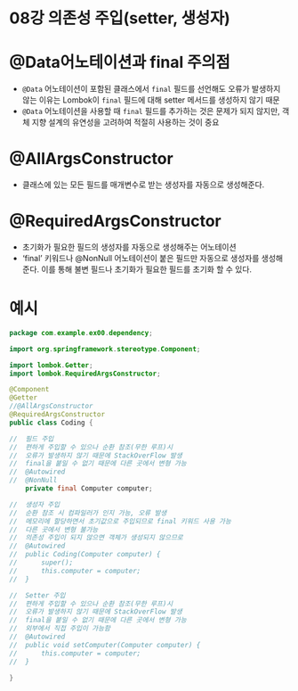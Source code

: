 # 08강 의존성 주입(setter, 생성자)

# @Data어노테이션과 final 주의점

- `@Data` 어노테이션이 포함된 클래스에서 `final` 필드를 선언해도 오류가 발생하지 않는 이유는 Lombok이 `final` 필드에 대해 setter 메서드를 생성하지 않기 때문
- `@Data` 어노테이션을 사용할 때 `final` 필드를 추가하는 것은 문제가 되지 않지만, 객체 지향 설계의 유연성을 고려하여 적절히 사용하는 것이 중요

# @AllArgsConstructor

- 클래스에 있는 모든 필드를 매개변수로 받는 생성자를 자동으로 생성해준다.

# @RequiredArgsConstructor

- 초기화가 필요한 필드의 생성자를 자동으로 생성해주는 어노테이션
- ‘final’ 키워드나 @NonNull 어노테이션이 붙은 필드만 자동으로 생성자를 생성해준다. 이를 통해 불변 필드나 초기화가 필요한 필드를 초기화 할 수 있다.

# 예시

```java
package com.example.ex00.dependency;

import org.springframework.stereotype.Component;

import lombok.Getter;
import lombok.RequiredArgsConstructor;

@Component
@Getter
//@AllArgsConstructor
@RequiredArgsConstructor
public class Coding {

// 	필드 주입
// 	편하게 주입할 수 있으나 순환 참조(무한 루프)시
// 	오류가 발생하지 않기 때문에 StackOverFlow 발생
// 	final을 붙일 수 없기 때문에 다른 곳에서 변형 가능
//	@Autowired
//	@NonNull
	private final Computer computer;

//	생성자 주입
//	순환 참조 시 컴파일러가 인지 가능, 오류 발생
//	메모리에 할당하면서 초기값으로 주입되므로 final 키워드 사용 가능 
//	다른 곳에서 변형 불가능
//	의존성 주입이 되지 않으면 객체가 생성되지 않으므로 
//	@Autowired
//	public Coding(Computer computer) {
//		super();
//		this.computer = computer;
//	}

// 	Setter 주입
// 	편하게 주입할 수 있으나 순환 참조(무한 루프)시
// 	오류가 발생하지 않기 때문에 StackOverFlow 발생
// 	final을 붙일 수 없기 때문에 다른 곳에서 변형 가능
//	외부에서 직접 주입이 가능함
//	@Autowired
//	public void setComputer(Computer computer) {
//		this.computer = computer;
//	}

}
```